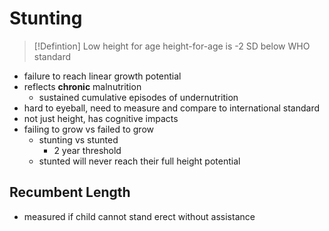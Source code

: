 # Stunting
> [!Defintion] Low height for age
> height-for-age is -2 SD below WHO standard
- failure to reach linear growth potential
- reflects **chronic** malnutrition
	- sustained cumulative episodes of undernutrition
- hard to eyeball, need to measure and compare to international standard
- not just height, has cognitive impacts
- failing to grow vs failed to grow
	- stunting vs stunted
		- 2 year threshold
	- stunted will never reach their full height potential
## Recumbent Length
- measured if child cannot stand erect without assistance

